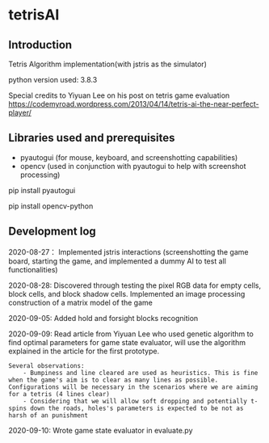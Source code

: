 # tetrisAI

## Introduction

Tetris Algorithm implementation(with jstris as the simulator)

python version used: 3.8.3

Special credits to Yiyuan Lee on his post on tetris game evaluation https://codemyroad.wordpress.com/2013/04/14/tetris-ai-the-near-perfect-player/

## Libraries used and prerequisites

- pyautogui (for mouse, keyboard, and screenshotting capabilities)
- opencv (used in conjunction with pyautogui to help with screenshot processing)

pip install pyautogui

pip install opencv-python


## Development log

2020-08-27： Implemented jstris interactions (screenshotting the game board, starting the game, and implemented a dummy AI to test all functionalities)

2020-08-28: Discovered through testing the pixel RGB data for empty cells, block cells, and block shadow cells. Implemented an image processing construction of a matrix model of the game

2020-09-05: Added hold and forsight blocks recognition 

2020-09-09: Read article from Yiyuan Lee who used genetic algorithm to find optimal parameters for game state evaluator, will use the algorithm explained in the article for the first prototype.

	Several observations:
		- Bumpiness and line cleared are used as heuristics. This is fine when the game's aim is to clear as many lines as possible. Configurations will be necessary in the scenarios where we are aiming for a tetris (4 lines clear)
		- Considering that we will allow soft dropping and potentially t-spins down the roads, holes's parameters is expected to be not as harsh of an punishment



2020-09-10: Wrote game state evaluator in evaluate.py